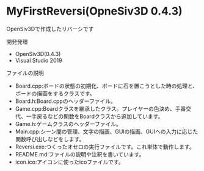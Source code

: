 # MyFirstReversi(OpneSiv3D 0.4.3)
OpenSiv3Dで作成したリバーシです

開発発環
- OpenSiv3D(0.4.3)
- Visual Studio 2019

ファイルの説明

- Board.cpp:ボードの状態の初期化、ボードに石を置こうとした時の処理と、ボードの描画をするクラスです。
- Board.h:Board.cppのヘッダーファイル。
- Game.cpp:Boardクラスを継承したクラス。プレイヤーの色決め、手番交代、一手戻るなどの関数をBoardクラスから追加しています。
- Game.h:ゲームクラスのヘッダーファイル。
- Main.cpp:シーン間の管理、文字の描画、GUIの描画、GUIへの入力に応じた関数呼び出しなどをします。
- Reversi.exe:つくったオセロの実行ファイルです。これ単体で動作します。
- README.md:ファイルの説明や注釈を書いています。
- icon.ico:アイコンに使ったicoファイルです。
